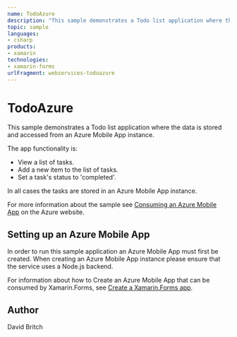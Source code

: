```yaml
---
name: TodoAzure
description: "This sample demonstrates a Todo list application where the data is stored and accessed from an Azure Mobile App instance. The app functionality is: - View a list of tasks. - Add a new item to the list of tasks. - Set a task's status to 'completed'. In all cases the tasks are stored in an Azure Mobile App instance. For more information about the sample see Consuming an Azure Mobile App on the Azure website. Setting up an Azure Mobile App ------------------------------ In order to run this sample application an Azure Mobile App must first be created. When creating an Azure Mobile App instance please ensure that the service uses a Node.js backend. For information about how to Create an Azure Mobile App that can be consumed by Xamarin.Forms, see Create a Xamarin.Forms app."
topic: sample
languages:
- csharp
products:
- xamarin
technologies:
- xamarin-forms
urlFragment: webservices-todoazure
---
```

TodoAzure
=========

This sample demonstrates a Todo list application where the data is stored and accessed from an Azure Mobile App instance.

The app functionality is:

- View a list of tasks.
- Add a new item to the list of tasks.
- Set a task's status to 'completed'.

In all cases the tasks are stored in an Azure Mobile App instance.

For more information about the sample see [Consuming an Azure Mobile App](http://developer.xamarin.com/guides/cross-platform/xamarin-forms/web-services/consuming/azure/) on the Azure website.

Setting up an Azure Mobile App
------------------------------

In order to run this sample application an Azure Mobile App must first be created. When creating an Azure Mobile App instance please ensure that the service uses a Node.js backend.

For information about how to Create an Azure Mobile App that can be consumed by Xamarin.Forms, see [Create a Xamarin.Forms app](https://azure.microsoft.com/en-gb/documentation/articles/app-service-mobile-xamarin-forms-get-started/).

Author
------

David Britch

